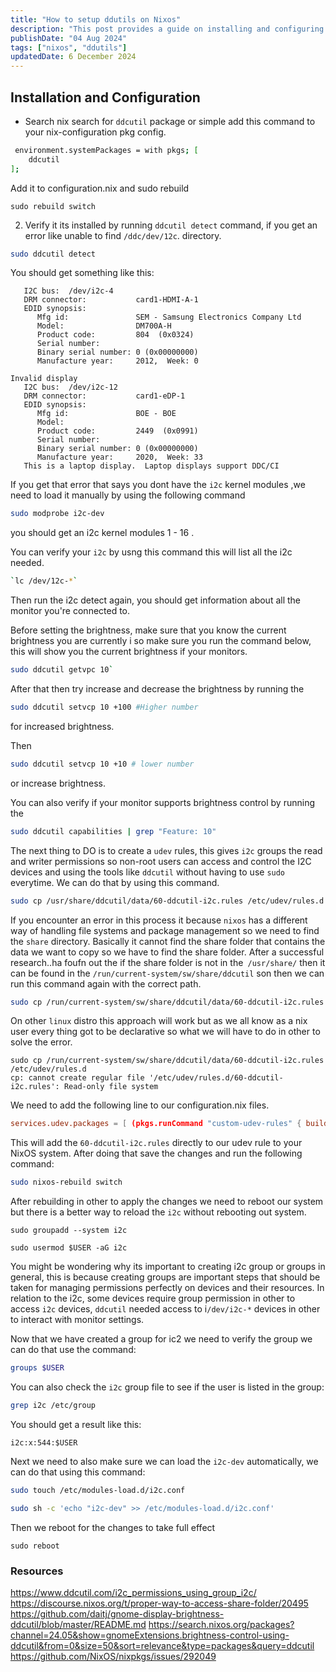 ```yaml
---
title: "How to setup ddutils on Nixos"
description: "This post provides a guide on installing and configuring ddcutil on NixOS"
publishDate: "04 Aug 2024"
tags: ["nixos", "ddutils"]
updatedDate: 6 December 2024
---
```

## Installation and Configuration
- Search nix search for `ddcutil` package or simple add this command to your nix-configuration pkg config.
```bash
 environment.systemPackages = with pkgs; [
	ddcutil
];
```
Add it to configuration.nix and sudo rebuild
```
sudo rebuild switch
```
2. Verify it its installed by running `ddcutil detect` command, if you get an error like unable to find `/ddc/dev/12c`. directory.
```bash
sudo ddcutil detect
```

You should get something like this:
```
   I2C bus:  /dev/i2c-4
   DRM connector:           card1-HDMI-A-1
   EDID synopsis:
      Mfg id:               SEM - Samsung Electronics Company Ltd
      Model:                DM700A-H
      Product code:         804  (0x0324)
      Serial number:
      Binary serial number: 0 (0x00000000)
      Manufacture year:     2012,  Week: 0

Invalid display
   I2C bus:  /dev/i2c-12
   DRM connector:           card1-eDP-1
   EDID synopsis:
      Mfg id:               BOE - BOE
      Model:
      Product code:         2449  (0x0991)
      Serial number:
      Binary serial number: 0 (0x00000000)
      Manufacture year:     2020,  Week: 33
   This is a laptop display.  Laptop displays support DDC/CI
```

If you get that error that says you dont have the `i2c` kernel modules ,we need to load it manually by using the following command
```bash
sudo modprobe i2c-dev
```
you should get an i2c kernel modules 1 - 16 .

You can verify your `i2c` by usng this command this will list all the i2c needed.
```bash
`lc /dev/12c-*`
```
Then run the i2c detect again, you should get information about all the monitor you're connected to.

Before setting the brightness, make sure that you know the current brightness you are currently i so make sure you run the command below,  this will show you the current brightness if your monitors.
```bash
sudo ddcutil getvpc 10`
```
After that then try increase and decrease the brightness by running the
```bash
sudo ddcutil setvcp 10 +100 #Higher number
```
for increased brightness.

Then
```bash
sudo ddcutil setvcp 10 +10 # lower number
```
or increase brightness.

 You can also verify if your monitor supports brightness control by running the
 ```bash
 sudo ddcutil capabilities | grep "Feature: 10"
```

The next thing to DO is to create a `udev` rules, this gives `i2c` groups the read and writer permissions so non-root users can access and control the I2C devices and using the tools like `ddcutil` without having to use `sudo` everytime. We can do that by using this command.
```sh
sudo cp /usr/share/ddcutil/data/60-ddcutil-i2c.rules /etc/udev/rules.d

```
If you encounter an error in this process it because `nixos` has a different way of handling file systems and package management so we need to find the `share` directory. Basically it cannot find the share folder that contains the data we want to copy so we have to find the share folder. After a successful research..ha foufn out the if the share folder is not in the` /usr/share/` then it can be found in the `/run/current-system/sw/share/ddcutil` son then we can run this command again with the correct path.
```sh
sudo cp /run/current-system/sw/share/ddcutil/data/60-ddcutil-i2c.rules /etc/udev/rules.d
```
On other `linux` distro this approach will work but as we all know as a nix user every thing got to be declarative so what we will have to do in other to solve the error.
```
sudo cp /run/current-system/sw/share/ddcutil/data/60-ddcutil-i2c.rules /etc/udev/rules.d
cp: cannot create regular file '/etc/udev/rules.d/60-ddcutil-i2c.rules': Read-only file system
```
We need to add the following line to our configuration.nix files.
```conf
services.udev.packages = [ (pkgs.runCommand "custom-udev-rules" { buildInputs = [ pkgs.coreutils ]; } '' mkdir -p $out/lib/udev/rules.d cp ${pkgs.ddcutil}/share/ddcutil/data/60-ddcutil-i2c.rules $out/lib/udev/rules.d/ '') ];
```
This will add the `60-ddcutil-i2c.rules` directly to our udev rule to your NixOS system.
After doing that save the changes and run the following command:
```sh
sudo nixos-rebuild switch
```
After rebuilding in other to apply the changes we need to reboot our system but there is a better way to reload the `i2c` without rebooting out system.
```
sudo groupadd --system i2c

sudo usermod $USER -aG i2c
```
You might be wondering why its important to creating i2c group or groups in general, this is because creating groups are important steps that should be taken for managing permissions perfectly on devices and their resources. In relation to the i2c, some devices require group permission in other to access `i2c` devices, `ddcutil`
needed access to i`/dev/i2c-*` devices in other to interact with monitor settings.

Now that we have created a group for ic2 we need to verify the group we can do that use the command:
```bash
groups $USER
```
You can also check the `i2c` group file to see if the user is listed in the group:
```bash
grep i2c /etc/group
```
You should get a result like this:
```
i2c:x:544:$USER
```
Next we need to also make sure we can load the `i2c-dev` automatically, we can do that using this command:
```bash
sudo touch /etc/modules-load.d/i2c.conf
```

```bash
sudo sh -c 'echo "i2c-dev" >> /etc/modules-load.d/i2c.conf'
```
Then we reboot for the changes to take full effect
```
sudo reboot
```

### Resources
https://www.ddcutil.com/i2c_permissions_using_group_i2c/
https://discourse.nixos.org/t/proper-way-to-access-share-folder/20495
https://github.com/daitj/gnome-display-brightness-ddcutil/blob/master/README.md
https://search.nixos.org/packages?channel=24.05&show=gnomeExtensions.brightness-control-using-ddcutil&from=0&size=50&sort=relevance&type=packages&query=ddcutil
https://github.com/NixOS/nixpkgs/issues/292049

